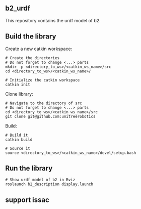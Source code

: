 ## b2_urdf
This repository contains the urdf model of b2.


## Build the library
Create a new catkin workspace:
```
# Create the directories
# Do not forget to change <...> parts
mkdir -p <directory_to_ws>/<catkin_ws_name>/src
cd <directory_to_ws>/<catkin_ws_name>/

# Initialize the catkin workspace
catkin init
```

Clone library:
```
# Navigate to the directory of src
# Do not forget to change <...> parts
cd <directory_to_ws>/<catkin_ws_name>/src
git clone git@github.com:unitreerobotics
```

Build:
```
# Build it
catkin build

# Source it
source <directory_to_ws>/<catkin_ws_name>/devel/setup.bash
```



## Run the library
```
# Show urdf model of b2 in Rviz
roslaunch b2_description display.launch

```

## support issac
